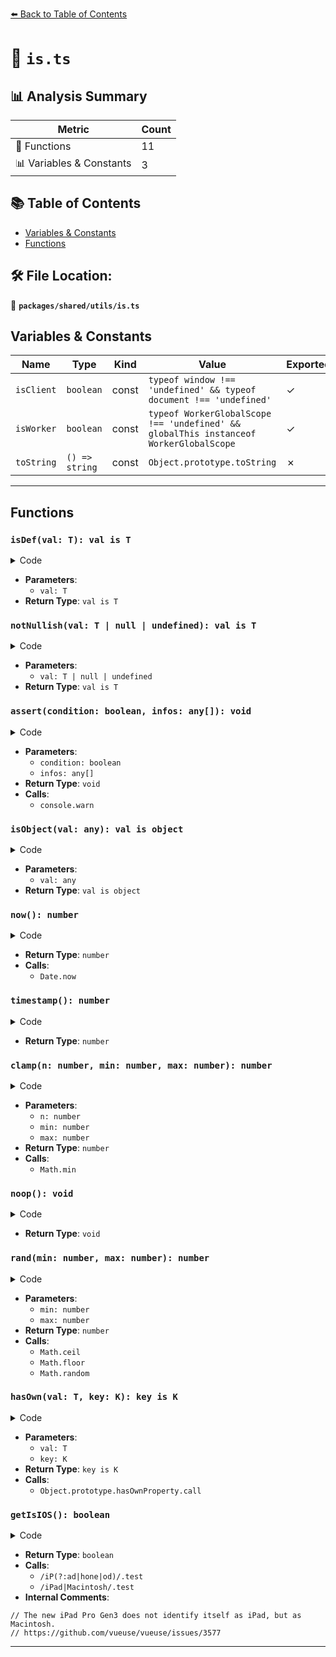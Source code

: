 [⬅️ Back to Table of Contents](../../../index.md)

# 📄 `is.ts`

## 📊 Analysis Summary

| Metric | Count |
|--------|-------|
| 🔧 Functions | 11 |
| 📊 Variables & Constants | 3 |

## 📚 Table of Contents

- [Variables & Constants](#variables-constants)
- [Functions](#functions)

## 🛠️ File Location:
📂 **`packages/shared/utils/is.ts`**

## Variables & Constants

| Name | Type | Kind | Value | Exported |
|------|------|------|-------|----------|
| `isClient` | `boolean` | const | `typeof window !== 'undefined' && typeof document !== 'undefined'` | ✓ |
| `isWorker` | `boolean` | const | `typeof WorkerGlobalScope !== 'undefined' && globalThis instanceof WorkerGlobalScope` | ✓ |
| `toString` | `() => string` | const | `Object.prototype.toString` | ✗ |


---

## Functions

### `isDef(val: T): val is T`

<details><summary>Code</summary>

```ts
<T = any>(val?: T): val is T => typeof val !== 'undefined'
```
</details>

- **Parameters**:
  - `val: T`
- **Return Type**: `val is T`
### `notNullish(val: T | null | undefined): val is T`

<details><summary>Code</summary>

```ts
<T = any>(val?: T | null | undefined): val is T => val != null
```
</details>

- **Parameters**:
  - `val: T | null | undefined`
- **Return Type**: `val is T`
### `assert(condition: boolean, infos: any[]): void`

<details><summary>Code</summary>

```ts
(condition: boolean, ...infos: any[]) => {
  if (!condition)
    console.warn(...infos)
}
```
</details>

- **Parameters**:
  - `condition: boolean`
  - `infos: any[]`
- **Return Type**: `void`
- **Calls**:
  - `console.warn`
### `isObject(val: any): val is object`

<details><summary>Code</summary>

```ts
(val: any): val is object =>
  toString.call(val) === '[object Object]'
```
</details>

- **Parameters**:
  - `val: any`
- **Return Type**: `val is object`
### `now(): number`

<details><summary>Code</summary>

```ts
() => Date.now()
```
</details>

- **Return Type**: `number`
- **Calls**:
  - `Date.now`
### `timestamp(): number`

<details><summary>Code</summary>

```ts
() => +Date.now()
```
</details>

- **Return Type**: `number`
### `clamp(n: number, min: number, max: number): number`

<details><summary>Code</summary>

```ts
(n: number, min: number, max: number) => Math.min(max, Math.max(min, n))
```
</details>

- **Parameters**:
  - `n: number`
  - `min: number`
  - `max: number`
- **Return Type**: `number`
- **Calls**:
  - `Math.min`
### `noop(): void`

<details><summary>Code</summary>

```ts
() => {}
```
</details>

- **Return Type**: `void`
### `rand(min: number, max: number): number`

<details><summary>Code</summary>

```ts
(min: number, max: number) => {
  min = Math.ceil(min)
  max = Math.floor(max)
  return Math.floor(Math.random() * (max - min + 1)) + min
}
```
</details>

- **Parameters**:
  - `min: number`
  - `max: number`
- **Return Type**: `number`
- **Calls**:
  - `Math.ceil`
  - `Math.floor`
  - `Math.random`
### `hasOwn(val: T, key: K): key is K`

<details><summary>Code</summary>

```ts
<T extends object, K extends keyof T>(val: T, key: K): key is K => Object.prototype.hasOwnProperty.call(val, key)
```
</details>

- **Parameters**:
  - `val: T`
  - `key: K`
- **Return Type**: `key is K`
- **Calls**:
  - `Object.prototype.hasOwnProperty.call`
### `getIsIOS(): boolean`

<details><summary>Code</summary>

```ts
function getIsIOS() {
  return isClient && window?.navigator?.userAgent && (
    (/iP(?:ad|hone|od)/.test(window.navigator.userAgent))
    // The new iPad Pro Gen3 does not identify itself as iPad, but as Macintosh.
    // https://github.com/vueuse/vueuse/issues/3577
    || (window?.navigator?.maxTouchPoints > 2 && /iPad|Macintosh/.test(window?.navigator.userAgent))
  )
}
```
</details>

- **Return Type**: `boolean`
- **Calls**:
  - `/iP(?:ad|hone|od)/.test`
  - `/iPad|Macintosh/.test`
- **Internal Comments**:
```
// The new iPad Pro Gen3 does not identify itself as iPad, but as Macintosh.
// https://github.com/vueuse/vueuse/issues/3577
```


---